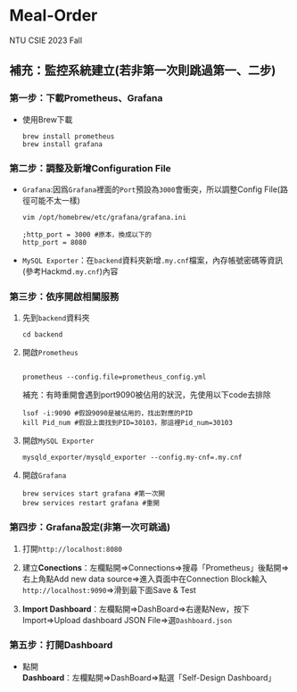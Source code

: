 # Meal-Order
NTU CSIE 2023 Fall

## 補充：監控系統建立(若非第一次則跳過第一、二步)
### 第一步：下載Prometheus、Grafana
* 使用Brew下載
    ```
    brew install prometheus
    brew install grafana
    ```

### 第二步：調整及新增Configuration File
* ```Grafana```:因爲```Grafana```裡面的```Port```預設為```3000```會衝突，所以調整Config File(路徑可能不太一樣)
    
    ```
    vim /opt/homebrew/etc/grafana/grafana.ini

    ;http_port = 3000 #原本，換成以下的
    http_port = 8080
    ```

* ```MySQL Exporter```：在```backend```資料夾新增```.my.cnf```檔案，內存帳號密碼等資訊(參考Hackmd```.my.cnf```)內容

### 第三步：依序開啟相關服務
1. 先到```backend```資料夾

    ```
    cd backend
    ```

2. 開啟```Prometheus```
    ```
    
    prometheus --config.file=prometheus_config.yml
    ```
    補充：有時重開會遇到port9090被佔用的狀況，先使用以下code去排除

    ```
    lsof -i:9090 #假設9090是被佔用的，找出對應的PID
    kill Pid_num #假設上面找到PID=30103，那這裡Pid_num=30103 
    ```
3. 開啟```MySQL Exporter```
    ```
    mysqld_exporter/mysqld_exporter --config.my-cnf=.my.cnf
    ```

4. 開啟```Grafana```
    ```
    brew services start grafana #第一次開
    brew services restart grafana #重開
    ```

### 第四步：Grafana設定(非第一次可跳過)

1. 打開```http://localhost:8080```

2. 建立**Conections**：左欄點開=>Connections=>搜尋「Prometheus」後點開=>右上角點Add new data source=>進入頁面中在Connection Block輸入```http://localhost:9090```=>滑到最下面Save & Test

3. **Import Dashboard**：左欄點開=>DashBoard=>右邊點New，按下Import=>Upload dashboard JSON File=>選```Dashboard.json```

### 第五步：打開Dashboard
* 點開**Dashboard**：左欄點開=>DashBoard=>點選「Self-Design Dashboard」